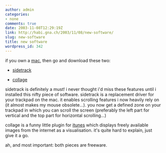```yaml
---
author: admin
categories:
- none
comments: true
date: 2003-11-08T12:29:19Z
link: http://habi.gna.ch/2003/11/08/new-software/
slug: new-software
title: new software
wordpress_id: 342
---
```


if you own a [mac](http://www.apple.com/), then go and download these two:  




	
  * [sidetrack](http://www.ragingmenace.com/software/sidetrack/index.html)

	
  * [collage](http://www.trinfinitysoftware.com/collage.shtml)


sidetrack is definitely a must! i never thought i'd miss these features until i installed this nifty piece of software. sidetrack is a replacement driver for your trackpad on the mac. it enables scrolling features i now heavily rely on (it almost makes my mouse obsolete...). you now get a defined zone on your trackpad in which you can scroll the screen (preferably the left part for vertical and the top part for horizontal scrolling...)


collage is a funny little plugin for [itunes](http://www.apple.com/itunes/) which displays freely available images from the internet as a visualisation. it's quite hard to explain, just give it a go.  

ah, and most important: both pieces are freeware.
